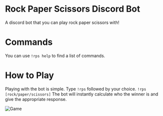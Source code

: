 # Rock Paper Scissors Discord Bot
 A discord bot that you can play rock paper scissors with!
 
 # Commands
 
 You can use ```!rps help``` to find a list of commands.
 
 # How to Play
 
 Playing with the bot is simple. Type ```!rps``` followed by your choice.
 ```!rps [rock/paper/scissors]```
 The bot will instantly calculate who the winner is and give the appropriate response.
 
 ![Game](https://i.gyazo.com/616382daaef4af669471442579d62525.png)
 
